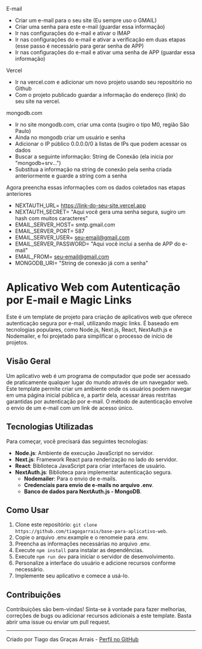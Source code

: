 E-mail
- Criar um e-mail para o seu site (Eu sempre uso o GMAIL)
- Criar uma senha para este e-mail (guardar essa informação)
- Ir nas configurações do e-mail e ativar o IMAP
- Ir nas configurações do e-mail e ativar a verificação em duas etapas (esse passo é necessário para gerar senha de APP)
- Ir nas configurações do e-mail e ativar uma senha de APP (guardar essa informação)

Vercel
- Ir na vercel.com e adicionar um novo projeto usando seu repositório no Github
- Com o projeto publicado guardar a informação do endereço (link) do seu site na vercel.

mongodb.com
- Ir no site mongodb.com, criar uma conta (sugiro o tipo M0, região São Paulo)
- Ainda no mongodb criar um usuário e senha
- Adicionar o IP público 0.0.0.0/0 à listas de IPs que podem acessar os dados
- Buscar a seguinte informação: String de Conexão (ela inicia por "mongodb+srv...")
- Substitua a informação <password> na string de conexão pela senha criada anteriormente e guarde a string com a senha

Agora preencha essas informações com os dados coletados nas etapas anteriores
- NEXTAUTH_URL= https://link-do-seu-site.vercel.app
- NEXTAUTH_SECRET= "Aqui você gera uma senha segura, sugiro um hash com muitos caracteres"
- EMAIL_SERVER_HOST= smtp.gmail.com
- EMAIL_SERVER_PORT= 587
- EMAIL_SERVER_USER= seu-email@gmail.com
- EMAIL_SERVER_PASSWORD= "Aqui você inclui a senha de APP do e-mail"
- EMAIL_FROM= seu-email@gmail.com
- MONGODB_URI= "String de conexão já com a senha"




# Aplicativo Web com Autenticação por E-mail e Magic Links

Este é um template de projeto para criação de aplicativos web que oferece autenticação segura por e-mail, utilizando magic links. É baseado em tecnologias populares, como Node.js, Next.js, React, NextAuth.js e Nodemailer, e foi projetado para simplificar o processo de início de projetos.

## Visão Geral

Um aplicativo web é um programa de computador que pode ser acessado de praticamente qualquer lugar do mundo através de um navegador web. Este template permite criar um ambiente onde os usuários podem navegar em uma página inicial pública e, a partir dela, acessar áreas restritas garantidas por autenticação por e-mail. O método de autenticação envolve o envio de um e-mail com um link de acesso único.

## Tecnologias Utilizadas

Para começar, você precisará das seguintes tecnologias:

- **Node.js**: Ambiente de execução JavaScript no servidor.
- **Next.js**: Framework React para renderização no lado do servidor.
- **React**: Biblioteca JavaScript para criar interfaces de usuário.
- **NextAuth.js**: Biblioteca para implementar autenticação segura.
  - **Nodemailer**: Para o envio de e-mails.
  - **Credenciais para envio de e-mails no arquivo .env**.
  - **Banco de dados para NextAuth.js - MongoDB**.

## Como Usar

1. Clone este repositório: `git clone https://github.com/tiagogarrais/base-para-aplicativo-web`.
2. Copie o arquivo .env.example e o renomeie para .env.
3. Preencha as informações necessárias no arquivo .env.
4. Execute `npm install` para instalar as dependências.
5. Execute `npm run dev` para iniciar o servidor de desenvolvimento.
6. Personalize a interface do usuário e adicione recursos conforme necessário.
7. Implemente seu aplicativo e comece a usá-lo.

## Contribuições

Contribuições são bem-vindas! Sinta-se à vontade para fazer melhorias, correções de bugs ou adicionar recursos adicionais a este template. Basta abrir uma issue ou enviar um pull request.

---

Criado por Tiago das Graças Arrais - [Perfil no GitHub](https://github.com/tiagogarrais)
